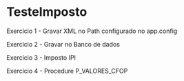 # TesteImposto

Exercício 1 - Gravar XML no Path configurado no app.config

Exercício 2 - Gravar no Banco de dados

Exercício 3 - Imposto IPI

Exercício 4 - Procedure P_VALORES_CFOP


